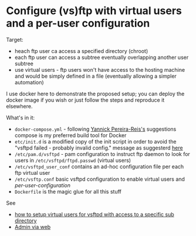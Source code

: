 # Configure (vs)ftp with virtual users and a per-user configuration

Target:
* heach ftp user ca access a specified directory (chroot)
* each ftp user can access a subtree eventually overlapping another user subtree
* use virtual users - ftp users won't have access to the hosting machine and would be simply defined in a file (eventually allowing a simpler automation)

I use docker here to demonstrate the proposed setup; you can deploy the docker image if you wish or just follow the steps and reproduce it elsewhere.

What's in it:
* ```docker-compose.yml``` - following [Yannick Pereira-Reis's](https://ypereirareis.github.io/blog/2015/05/04/docker-with-shell-script-or-makefile) suggestions compose is my preferred build tool for Docker
* ```etc/init.d``` is a modified copy of the init script in order to avoid the "vsftpd failed - probably invalid config." message as suggesterd [here](https://bugs.debian.org/cgi-bin/bugreport.cgi?bug=754762;msg=9)
* ```/etc/pam.d/vsftpd``` - pam configuration to instruct ftp daemon to look for users in ```/etc/vsftpd/ftpd.passwd``` (virtual users)
* ```/etc/vsftpd_user_conf``` contains an ad-hoc configuration file per each ftp virtual user
* ```/etc/vsftp.conf``` basic vsftpd configuration to enable virtual users and *per-user-configuration*
* ```Dockerfile``` is the magic glue for all this stuff

See
* [how to setup virtual users for vsftpd with access to a specific sub directory](http://askubuntu.com/questions/575523/how-to-setup-virtual-users-for-vsftpd-with-access-to-a-specific-sub-directory)
* [Admin via web](https://github.com/Tvel/VsftpdWeb)
